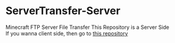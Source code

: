 # ServerTransfer-Server
Minecraft FTP Server File Transfer
This Repository is a Server Side <br>
If you wanna client side, then go to [this repository](https://github.com/RanolP/ServerTransfer-Client)
